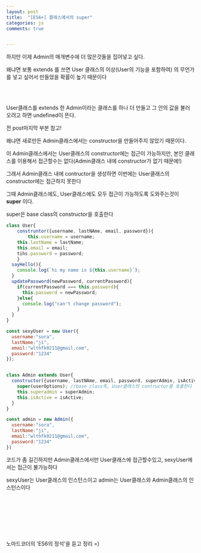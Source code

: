 ```yaml
---
layout: post
title:  "[ES6+] 클래스에서의 super"
categories: js 
comments: true


---
```


하지만 이제 Admin의 매개변수에 더 많은것들을 집어넣고 싶다.

왜냐면 보통 extends 를 쓰면 User 클래스의 이상(User의 기능을 포함하여) 의 무언가를 넣고 싶어서 만들었을 확률이 높기 때문이다

<br>

<Br>

User클래스를 extends 한 Admin이라는 클래스를 하나 더 만들고 그 안의 값을 불러오려고 하면 undefined이 뜬다.

전 post마지막 부분 참고!

왜냐면 새로만든 Admin클래스에서는 constructor을 만들어주지 않았기 때문이다. 

이 Admin클래스에서는 User클래스의 constructor에는 접근이 가능하지만, 본인 클래스를 이용해서 접근할수는 없다(Admin클래스 내에 constructor가 없기 때문에!)

그래서 Admin클래스 내에 contructor을 생성하면 이번에는 User클래스의 constructor에는 접근하지 못한다

그때 Admin클래스에도, User클래스에도 모두 접근이 가능하도록 도와주는것이 **super** 이다.

super은 base class의 constructor을 호출한다

~~~javascript
class User{
	construntor({username, lastNAme, email, password}){
		this.username = username;
    this.lastName = lastName;
    this.email = email;
    tihs.password = password;
	}
  sayHello(){
    console.log(`hi my name is ${this.username}`);
  }
  updatePassword(newPassword, currentPassword){
    if(currentPassword === this.password){
      this.password = newPassword;
    }else{
      console.log("can't change password");
    }
  }
}

const sexyUser = new User({
  username:"sora",
  lastName:"ji",
  email:"wlthfk0211@gmail.com",
  password:"1234"
});


class Admin extends User{
  constructor({username, lastNAme, email, password, superAdmin, isActive}){
    super(userOptions);	//base class즉, User클래스의 contructor를 호출한다
    this.superadmin = superAdmin;
    this.isActive = isActive;
  }
}

const admin = new Admin({
  username:"sora",
  lastName:"ji",
  email:"wlthfk0211@gmail.com",
  password:"1234"
})
~~~



코드가 좀 길긴하지만 Admin클래스에서만 User클래스에 접근할수있고, sexyUser에서는 접근이 불가능하다

sexyUser는 User클래스의 인스턴스이고 admin는 User클래스와 Admin클래스의 인스턴스이다

<br>

<Br>

<br>

<Br>

<br>

<Br>

노마드코더의 'ES6의 정석'을 듣고 정리 =)











